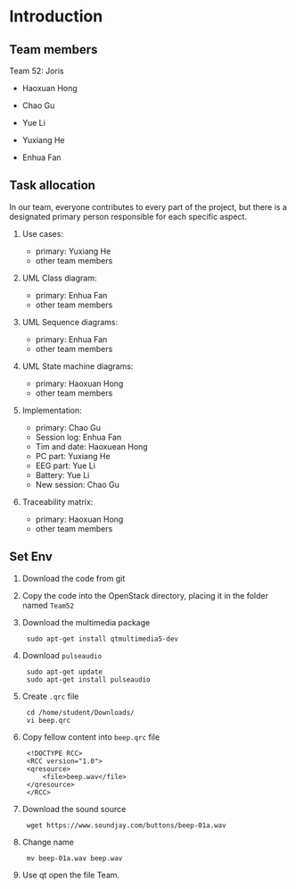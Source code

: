 # Introduction

## Team members

Team 52: Joris

- Haoxuan Hong

- Chao Gu

- Yue Li

- Yuxiang He

- Enhua Fan

## Task allocation

In our team, everyone contributes to every part of the project, but there is a designated primary person responsible for each specific aspect.

1. Use cases:

    - primary: Yuxiang He
    - other team members

2. UML Class diagram:  
    - primary: Enhua Fan
    - other team members

3. UML Sequence diagrams:
    - primary: Enhua Fan
    - other team members

4. UML State machine diagrams:
    - primary: Haoxuan Hong
    - other team members

5. Implementation:
    - primary: Chao Gu
    - Session log: Enhua Fan
    - Tim and date: Haoxuean Hong
    - PC part:  Yuxiang He
    - EEG part: Yue Li
    - Battery: Yue Li
    - New session: Chao Gu

6. Traceability matrix:
    - primary: Haoxuan Hong
    - other team members

## Set Env

1. Download the code from git

2. Copy the code into the OpenStack directory, placing it in the folder named `Team52`

3. Download the multimedia package

        sudo apt-get install qtmultimedia5-dev

4. Download `pulseaudio`

        sudo apt-get update
        sudo apt-get install pulseaudio

5. Create `.qrc` file

        cd /home/student/Downloads/
        vi beep.qrc

6. Copy fellow content into `beep.qrc` file

        <!DOCTYPE RCC>
        <RCC version="1.0">
        <qresource>
            <file>beep.wav</file>
        </qresource>
        </RCC>

7. Download the sound source

        wget https://www.soundjay.com/buttons/beep-01a.wav

8. Change name

        mv beep-01a.wav beep.wav

9. Use qt open the file Team.
